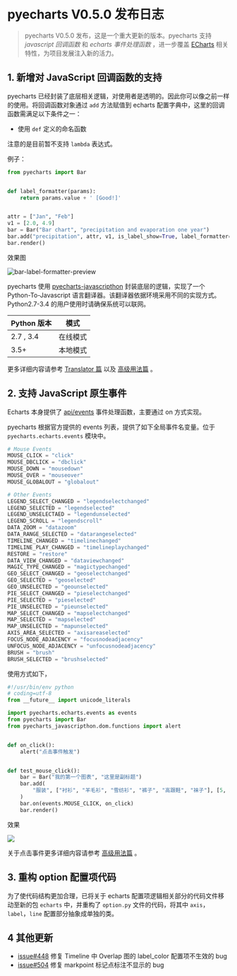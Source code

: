 # pyecharts V0.5.0 发布日志

> pyecharts V0.5.0 发布，这是一个重大更新的版本。pyecharts 支持 *javascript 回调函数* 和 *echarts 事件处理函数* ，进一步覆盖 [ECharts](http://echarts.baidu.com/) 相关特性，为项目发展注入新的活力。


## 1. 新增对 JavaScript 回调函数的支持

pyecharts 已经封装了底层相关逻辑，对使用者是透明的。因此你可以像之前一样的使用。将回调函数对象通过 `add` 方法赋值到 echarts 配置字典中，这里的回调函数需满足以下条件之一：

- 使用 `def` 定义的命名函数

注意的是目前暂不支持 `lambda` 表达式。

例子：

```python
from pyecharts import Bar


def label_formatter(params):
    return params.value + ' [Good!]'


attr = ["Jan", "Feb"]
v1 = [2.0, 4.9]
bar = Bar("Bar chart", "precipitation and evaporation one year")
bar.add("precipitation", attr, v1, is_label_show=True, label_formatter=label_formatter)
bar.render()
```

效果图

![bar-label-formatter-preview](https://user-images.githubusercontent.com/9875406/38666230-07c1aa66-3e71-11e8-9e9f-43fb7d707a64.png)

pyecharts 使用 [pyecharts-javascripthon](https://github.com/pyecharts/pyecharts-javascripthon) 封装底层的逻辑，实现了一个 Python-To-Javascript 语言翻译器。该翻译器依据环境采用不同的实现方式。 Python2.7-3.4 的用户使用时请确保系统可以联网。

| Python 版本 | 模式     |
| ----------- | -------- |
| 2.7 , 3.4   | 在线模式 |
| 3.5+        | 本地模式 |

更多详细内容请参考 [Translator 篇](zh-cn/translator) 以及 [高级用法篇](zh-cn/advanced) 。

## 2. 支持 JavaScript 原生事件

Echarts 本身提供了 [api/events](http://echarts.baidu.com/api.html#events) 事件处理函数，主要通过 on 方式实现。

pyecharts 根据官方提供的 events 列表，提供了如下全局事件名变量。位于 `pyecharts.echarts.events` 模块中。

``` python
# Mouse Events
MOUSE_CLICK = "click"
MOUSE_DBCLICK = "dbclick"
MOUSE_DOWN = "mousedown"
MOUSE_OVER = "mouseover"
MOUSE_GLOBALOUT = "globalout"

# Other Events
LEGEND_SELECT_CHANGED = "legendselectchanged"
LEGEND_SELECTED = "legendselected"
LEGEND_UNSELECTAED = "legendunselected"
LEGEND_SCROLL = "legendscroll"
DATA_ZOOM = "datazoom"
DATA_RANGE_SELECTED = "datarangeselected"
TIMELINE_CHANGED = "timelinechanged"
TIMELINE_PLAY_CHANGED = "timelineplaychanged"
RESTORE = "restore"
DATA_VIEW_CHANGED = "dataviewchanged"
MAGIC_TYPE_CHANGED = "magictypechanged"
GEO_SELECT_CHANGED = "geoselectchanged"
GEO_SELECTED = "geoselected"
GEO_UNSELECTED = "geounselected"
PIE_SELECT_CHANGED = "pieselectchanged"
PIE_SELECTED = "pieselected"
PIE_UNSELECTED = "pieunselected"
MAP_SELECT_CHANGED = "mapselectchanged"
MAP_SELECTED = "mapselected"
MAP_UNSELECTED = "mapunselected"
AXIS_AREA_SELECTED = "axisareaselected"
FOCUS_NODE_ADJACENCY = "focusnodeadjacency"
UNFOCUS_NODE_ADJACENCY = "unfocusnodeadjacency"
BRUSH = "brush"
BRUSH_SELECTED = "brushselected"
```

使用方式如下，
```python
#!/usr/bin/env python
# coding=utf-8
from __future__ import unicode_literals

import pyecharts.echarts.events as events
from pyecharts import Bar
from pyecharts_javascripthon.dom.functions import alert


def on_click():
    alert("点击事件触发")


def test_mouse_click():
    bar = Bar("我的第一个图表", "这里是副标题")
    bar.add(
        "服装", ["衬衫", "羊毛衫", "雪纺衫", "裤子", "高跟鞋", "袜子"], [5, 20, 36, 10, 75, 90]
    )
    bar.on(events.MOUSE_CLICK, on_click)
    bar.render()
```
效果

![](https://user-images.githubusercontent.com/19553554/39252189-b02b5420-48d7-11e8-9c53-6f0fb6d386c0.gif)

关于点击事件更多详细内容请参考 [高级用法篇](zh-cn/advanced) 。

## 3. 重构 option 配置项代码

为了使代码结构更加合理，已将关于 echarts 配置项逻辑相关部分的代码文件移动至新的包 `echarts` 中，并重构了 `option.py` 文件的代码，将其中 `axis`，`label`，`line` 配置部分抽象成单独的类。

## 4 其他更新

- [issue#448](https://github.com/pyecharts/pyecharts/issues/448) 修复 Timeline 中 Overlap 图的 label_color 配置项不生效的 bug
- [issue#504](https://github.com/pyecharts/pyecharts/issues/504) 修复 markpoint 标记点标注不显示的 bug
